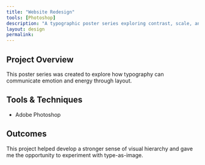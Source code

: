 ```yaml
---
title: "Website Redesign"
tools: [Photoshop]
description: "A typographic poster series exploring contrast, scale, and rhythm."
layout: design
permalink:
---
```


## Project Overview

This poster series was created to explore how typography can communicate emotion and energy through layout.

## Tools & Techniques

- Adobe Photoshop

## Outcomes

This project helped develop a stronger sense of visual hierarchy and gave me the opportunity to experiment with type-as-image.